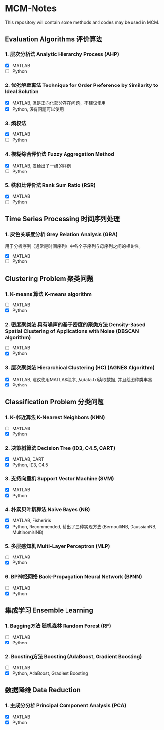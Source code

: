 # MCM-Notes

This repository will contain some methods and codes may be used in MCM.

## Evaluation Algorithms 评价算法

### 1. 层次分析法 Analytic Hierarchy Process (AHP)

- [x] MATLAB
- [ ] Python

### 2. 优劣解距离法 Technique for Order Preference by Similarity to Ideal Solution

- [x] MATLAB, 但是正向化部分存在问题，不建议使用
- [x] Python, 没有问题可以使用

### 3. 熵权法

- [x] MATLAB
- [ ] Python

### 4. 模糊综合评价法 Fuzzy Aggregation Method

- [x] MATLAB, 仅给出了一级的样例
- [ ] Python

### 5. 秩和比评价法 Rank Sum Ratio (RSR)

- [x] MATLAB
- [ ] Python

## Time Series Processing 时间序列处理

### 1. 灰色关联度分析 Grey Relation Analysis (GRA)

用于分析序列（通常是时间序列）中各个子序列与母序列之间的相关性。

- [x] MATLAB
- [ ] Python

## Clustering Problem 聚类问题

### 1. K-means 算法 K-means algorithm

- [ ] MATLAB
- [x] Python

### 2. 密度聚类法 具有噪声的基于密度的聚类方法 Density-Based Spatial Clustering of Applications with Noise (DBSCAN algorithm)

- [ ] MATLAB
- [x] Python

### 3. 层次聚类法 Hierarchical Clustering (HC) (AGNES Algorithm)

- [x] MATLAB, 建议使用MATLAB程序, 从data.txt读取数据, 并且绘图种类丰富
- [x] Python

## Classification Problem 分类问题

### 1. K-邻近算法 K-Nearest Neighbors (KNN)

- [ ] MATLAB
- [x] Python

### 2. 决策树算法 Decision Tree (ID3, C4.5, CART)

- [x] MATLAB, CART
- [x] Python, ID3, C4.5

### 3. 支持向量机 Support Vector Machine (SVM)

- [x] MATLAB
- [x] Python

### 4. 朴素贝叶斯算法 Naive Bayes (NB)

- [x] MATLAB, Fisheriris
- [x] Python, Recommended, 给出了三种实现方法 (BernoulliNB, GaussianNB, MultinomialNB)

### 5. 多层感知机 Multi-Layer Perceptron (MLP)

- [ ] MATLAB
- [x] Python

### 6. BP神经网络 Back-Propagation Neural Network (BPNN)

- [ ] MATLAB
- [x] Python

## 集成学习 Ensemble Learning

### 1. Bagging方法 随机森林 Random Forest (RF)

- [ ] MATLAB
- [x] Python

### 2. Boosting方法 Boosting (AdaBoost, Gradient Boosting)

- [ ] MATLAB
- [x] Python, AdaBoost, Gradient Boosting

## 数据降维 Data Reduction

### 1. 主成分分析 Principal Component Analysis (PCA)

- [x] MATLAB
- [x] Python

